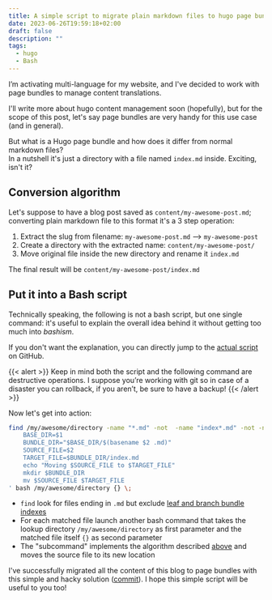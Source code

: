 ```yaml
---
title: A simple script to migrate plain markdown files to hugo page bundles
date: 2023-06-26T19:59:18+02:00
draft: false
description: ""
tags:
  - hugo
  - Bash
---
```

I’m activating multi-language for my website, and I've decided to work with page bundles to manage content translations.

I'll write more about hugo content management soon (hopefully),
but for the scope of this post, let's say page bundles are very handy for this use case (and in general).

But what is a Hugo page bundle and how does it differ from normal markdown files?  
In a nutshell it's just a directory with a file named `index.md` inside. Exciting, isn't it?

## Conversion algorithm

Let's suppose to have a blog post saved as `content/my-awesome-post.md`; converting plain markdown file to this format it's a 3 step operation:

1. Extract the slug from filename: `my-awesome-post.md` --> `my-awesome-post`
2. Create a directory with the extracted name: `content/my-awesome-post/`
3. Move original file inside the new directory and rename it `index.md`

The final result will be `content/my-awesome-post/index.md`

## Put it into a Bash script
Technically speaking, the following is not a bash script, but one single command: it's useful to explain the overall idea behind it without getting too much into *bashism*.

If you don't want the explanation,
you can directly jump to the [actual script](https://github.com/HyperTesto/hypertesto.me/blob/master/utils/migrate_to_page_bundle.sh) on GitHub.

{{< alert >}}
Keep in mind both the script and the following command are destructive operations. I suppose you’re working with git so in case of a disaster you can rollback, if you aren’t, be sure to have a backup! 
{{< /alert >}}

Now let's get into action:

```bash
find /my/awesome/directory -name "*.md" -not  -name "index*.md" -not -name "_index*.md" -exec bash -c '
    BASE_DIR=$1
    BUNDLE_DIR="$BASE_DIR/$(basename $2 .md)"  
    SOURCE_FILE=$2
    TARGET_FILE=$BUNDLE_DIR/index.md
    echo "Moving $SOURCE_FILE to $TARGET_FILE"
    mkdir $BUNDLE_DIR 
    mv $SOURCE_FILE $TARGET_FILE
' bash /my/awesome/directory {} \;
```
* `find` look for files ending in `.md` but exclude [leaf and branch bundle indexes](https://gohugo.io/content-management/page-bundles/#leaf-bundles)
* For each matched file launch another bash command that takes the lookup directory `/my/awesome/directory` as first parameter and the matched file itself `{}` as second parameter
* The "subcommand" implements the algorithm described [above](#conversion-algorithm) and moves the source file to its new location

I've successfully migrated all the content of this blog to page bundles with this simple and hacky solution ([commit](https://github.com/HyperTesto/hypertesto.me/commit/c6ff304ee7d88d842ab50bbbd2fc768f6ecf5b5a)).
I hope this simple script will be useful to you too!

